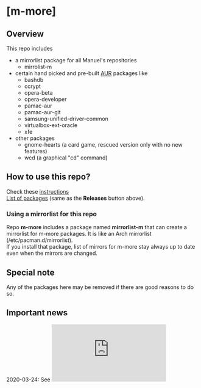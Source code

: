 # [m-more]

## Overview
This repo includes 
- a mirrorlist package for all Manuel's repositories
  - mirrolist-m
- certain hand picked and pre-built [AUR](https://aur.archlinux.org/packages) packages like
  - bashdb
  - ccrypt
  - opera-beta
  - opera-developer
  - pamac-aur
  - pamac-aur-git
  - samsung-unified-driver-common
  - virtualbox-ext-oracle
  - xfe
- other packages
  - gnome-hearts (a card game, rescued version only with no new features)
  - wcd          (a graphical "cd" command)

## How to use this repo?
Check these [instructions](../../../m-repo-info/blob/master/README.md)<br>
[List of packages](../../../m-more/releases) (same as the <b>Releases</b> button above).

### Using a mirrorlist for this repo
Repo **m-more** includes a package named **mirrorlist-m** that can create a mirrorlist for m-more packages.
It is like an Arch mirrorlist (/etc/pacman.d/mirrorlist).<br>
If you install that package, list of mirrors for m-more stay always up to date even when the mirrors are changed.

## Special note
Any of the packages here may be removed if there are good reasons to do so.

## Important news
2020-03-24: See
![](https://github.com/manuel-192/m-repo-info/blob/master/README.md)
